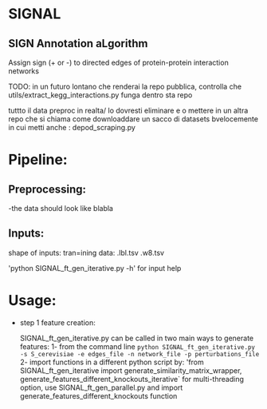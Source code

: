 # SIGNAL
## SIGN Annotation aLgorithm
Assign sign (+ or -) to directed edges of protein-protein interaction networks

TODO: in un futuro lontano che renderai la repo pubblica, controlla che utils/extract_kegg_interactions.py funga dentro sta repo


tuttto il data preproc in realta/ lo dovresti eliminare e  o mettere in un altra repo che si chiama come downloaddare un sacco di datasets bvelocemente
in cui metti anche : depod_scraping.py

# Pipeline:
## Preprocessing:
-the data should look like blabla
## Inputs:
  shape of inputs:
  tran=ining data:
  .lbl.tsv
  .w8.tsv

'python SIGNAL_ft_gen_iterative.py -h' for input help


# Usage:
  - step 1 feature creation:
    
       SIGNAL_ft_gen_iterative.py can be called in two main ways to generate features:
      1- from the command line 
      `python SIGNAL_ft_gen_iterative.py -s S_cerevisiae -e edges_file -n network_file -p perturbations_file`
      2- import functions in a different python script by:
      'from SIGNAL_ft_gen_iterative import generate_similarity_matrix_wrapper, generate_features_different_knockouts_iterative`
      for multi-threading option, use SIGNAL_ft_gen_parallel.py and import generate_features_different_knockouts function
